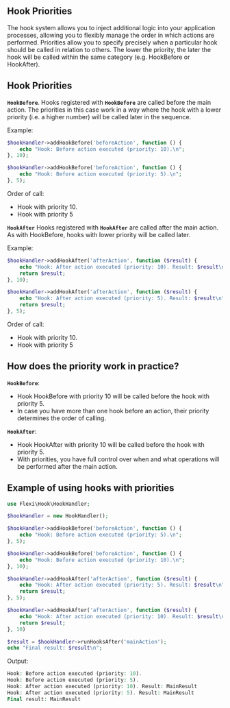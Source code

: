 ## Hook Priorities

The hook system allows you to inject additional logic into your application processes, allowing you to flexibly manage the order in which actions are performed. Priorities allow you to specify precisely when a particular hook should be called in relation to others. The lower the priority, the later the hook will be called within the same category (e.g. HookBefore or HookAfter).

## Hook Priorities
**`HookBefore`**.
Hooks registered with **`HookBefore`** are called before the main action. The priorities in this case work in a way where the hook with a lower priority (i.e. a higher number) will be called later in the sequence.

Example:
```php
$hookHandler->addHookBefore('beforeAction', function () {
    echo "Hook: Before action executed (priority: 10).\n";
}, 10);

$hookHandler->addHookBefore('beforeAction', function () {
    echo "Hook: Before action executed (priority: 5).\n";
}, 5);
```
Order of call:
- Hook with priority 10.
- Hook with priority 5

**`HookAfter`** Hooks registered with **`HookAfter`** are called after the main action. As with HookBefore, hooks with lower priority will be called later.

Example:
```php
$hookHandler->addHookAfter('afterAction', function ($result) {
    echo "Hook: After action executed (priority: 10). Result: $result\n";
    return $result;
}, 10);

$hookHandler->addHookAfter('afterAction', function ($result) {
    echo "Hook: After action executed (priority: 5). Result: $result\n";
    return $result;
}, 5);
```
Order of call:
- Hook with priority 10.
- Hook with priority 5

## How does the priority work in practice?
**`HookBefore`**:
- Hook HookBefore with priority 10 will be called before the hook with priority 5.
- In case you have more than one hook before an action, their priority determines the order of calling.

**`HookAfter`**:
- Hook HookAfter with priority 10 will be called before the hook with priority 5.
- With priorities, you have full control over when and what operations will be performed after the main action.

## Example of using hooks with priorities
```php
use Flexi\Hook\HookHandler;

$hookHandler = new HookHandler();

$hookHandler->addHookBefore('beforeAction', function () {
    echo "Hook: Before action executed (priority: 5).\n";
}, 5);

$hookHandler->addHookBefore('beforeAction', function () {
    echo "Hook: Before action executed (priority: 10).\n";
}, 10);

$hookHandler->addHookAfter('afterAction', function ($result) {
    echo "Hook: After action executed (priority: 5). Result: $result\n";
    return $result;
}, 5);

$hookHandler->addHookAfter('afterAction', function ($result) {
    echo "Hook: After action executed (priority: 10). Result: $result\n";
    return $result;
}, 10)

$result = $hookHandler->runHooksAfter('mainAction');
echo "Final result: $result\n";
```
Output:
```php
Hook: Before action executed (priority: 10).
Hook: Before action executed (priority: 5).
Hook: After action executed (priority: 10). Result: MainResult
Hook: After action executed (priority: 5). Result: MainResult
Final result: MainResult
```